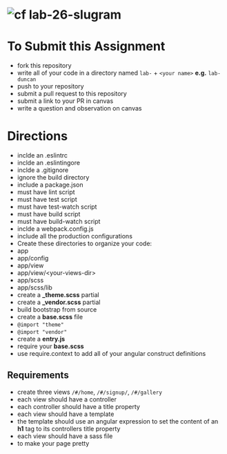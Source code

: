 ![cf](http://i.imgur.com/7v5ASc8.png) lab-26-slugram
====

# To Submit this Assignment
* fork this repository
* write all of your code in a directory named `lab-` + `<your name>` **e.g.** `lab-duncan`
* push to your repository
* submit a pull request to this repository
* submit a link to your PR in canvas
* write a question and observation on canvas

# Directions
* inclde an .eslintrc
* inclde an .eslintingore
* inclde a .gitignore
 * ignore the build directory
* include a package.json
 * must have lint script
 * must have test script 
 * must have test-watch script 
 * must have build script 
 * must have build-watch script 
* inclde a webpack.config.js
 * include all the production configurations
* Create these directories to organize your code: 
 * app
 * app/config
 * app/view
  * app/view/\<your-views-dir\>
 * app/scss
 * app/scss/lib
* create a **_theme.scss** partial 
* create a **_vendor.scss** partial
 * build bootstrap from source
* create a **base.scss** file 
 * `@import "theme"`
 * `@import "vendor"`
* create a **entry.js**
 * require your **base.scss**
 * use require.context to add all of your angular construct definitions

## Requirements
* create three views `/#/home`, `/#/signup/`, `/#/gallery`
* each view should have a controller
 * each controller should have a title property
* each view should have a template
 * the template should use an angular expression to set the content of an **h1** tag to its controllers title property
* each view should have a sass file
 * to make your page pretty
